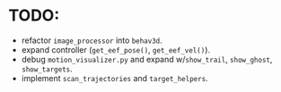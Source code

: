 # TODO:

- refactor `image_processor` into `behav3d`.
- expand controller (`get_eef_pose()`, `get_eef_vel()`).
- debug `motion_visualizer.py` and expand w/`show_trail`, `show_ghost`, `show_targets`.
- implement `scan_trajectories` and `target_helpers`.

